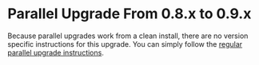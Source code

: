 # Parallel Upgrade From 0.8.x to 0.9.x

Because parallel upgrades work from a clean install, there are no version specific instructions for this upgrade.
You can simply follow the [regular parallel upgrade instructions](../../parallel/introduction.md).
